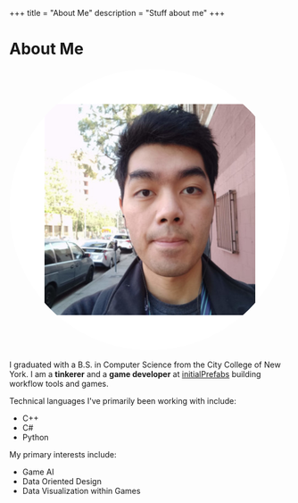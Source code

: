 +++
title = "About Me"
description = "Stuff about me"
+++

# About Me

<img src="/images/profile.jpg" alt="profile" style="border-radius: 50%">

I graduated with a B.S. in Computer Science from the City College of New York. I am a **tinkerer** and 
a **game developer** at [initialPrefabs](http://www.initialprefabs.com) building workflow tools and games.

Technical languages I've primarily been working with include:

* C++
* C#
* Python

My primary interests include:

* Game AI
* Data Oriented Design
* Data Visualization within Games
